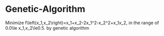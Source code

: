 # Genetic-Algorithm
Minimize f\left(x_1,x_2\right)=x_1+x_2-2x_1^2-x_2^2+x_1x_2, in the range of 0.0\le x_1,x_2\le0.5. by genetic algorithm
